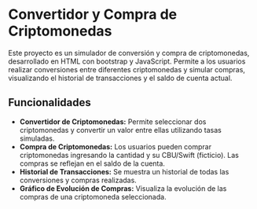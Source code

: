 # Convertidor y Compra de Criptomonedas

Este proyecto es un simulador de conversión y compra de criptomonedas, desarrollado en HTML con bootstrap y JavaScript. Permite a los usuarios realizar conversiones entre diferentes criptomonedas y simular compras, visualizando el historial de transacciones y el saldo de cuenta actual.

## Funcionalidades

- **Convertidor de Criptomonedas:** Permite seleccionar dos criptomonedas y convertir un valor entre ellas utilizando tasas simuladas.
- **Compra de Criptomonedas:** Los usuarios pueden comprar criptomonedas ingresando la cantidad y su CBU/Swift (ficticio). Las compras se reflejan en el saldo de la cuenta.
- **Historial de Transacciones:** Se muestra un historial de todas las conversiones y compras realizadas.
- **Gráfico de Evolución de Compras:** Visualiza la evolución de las compras de una criptomoneda seleccionada.
